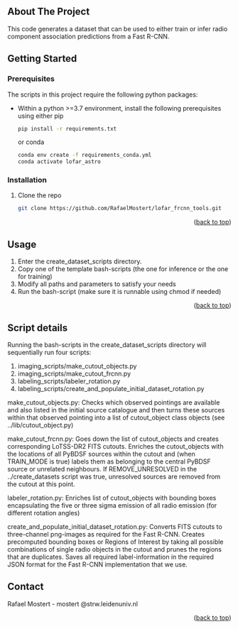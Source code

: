 <!-- ABOUT THE PROJECT -->

## About The Project

This code generates a dataset that can be used to either train or infer radio component association predictions from a
Fast R-CNN.


<!-- GETTING STARTED -->
## Getting Started

### Prerequisites

The scripts in this project require the following python packages:

* Within a python >=3.7 environment, install the following prerequisites using either pip
  ```sh
  pip install -r requirements.txt
  ```
  or conda
  ```sh
  conda env create -f requirements_conda.yml
  conda activate lofar_astro
  ```

### Installation

1. Clone the repo
   ```sh
   git clone https://github.com/RafaelMostert/lofar_frcnn_tools.git
   ```

<p align="right">(<a href="#top">back to top</a>)</p>



<!-- USAGE EXAMPLES -->

## Usage

1. Enter the create_dataset_scripts directory.
2. Copy one of the template bash-scripts (the one for inference or the one for training)
3. Modify all paths and parameters to satisfy your needs
4. Run the bash-script (make sure it is runnable using chmod if needed)

<p align="right">(<a href="#top">back to top</a>)</p>

## Script details

Running the bash-scripts in the create_dataset_scripts directory will sequentially run four scripts:

1. imaging_scripts/make_cutout_objects.py
2. imaging_scripts/make_cutout_frcnn.py
3. labeling_scripts/labeler_rotation.py
4. labeling_scripts/create_and_populate_initial_dataset_rotation.py

make_cutout_objects.py:
Checks which observed pointings are available and also listed in the initial source catalogue and then turns
these sources within that observed pointing into a list of cutout_object
class objects (see ../lib/cutout_object.py)

make_cutout_frcnn.py:
Goes down the list of cutout_objects and creates corresponding LoTSS-DR2 FITS cutouts. Enriches the cutout_objects with
the locations of all PyBDSF sources within the cutout and
(when TRAIN_MODE is true) labels them as belonging to the central PyBDSF source or unrelated neighbours. If
REMOVE_UNRESOLVED in the ../create_datasets script was true, unresolved sources are removed from the cutout at this
point.

labeler_rotation.py:
Enriches list of cutout_objects with bounding boxes encapsulating the five or three sigma emission of all radio
emission (for different rotation angles)

create_and_populate_initial_dataset_rotation.py:
Converts FITS cutouts to three-channel png-images as required for the Fast R-CNN. Creates precomputed bounding boxes or
Regions of Interest by taking all possible combinations of single radio objects in the cutout and prunes the regions
that are duplicates. Saves all required label-information in the required JSON format for the Fast R-CNN implementation
that we use.

<!-- LICENSE 
## License

Distributed under the x License. See `LICENSE.txt` for more information.

<p align="right">(<a href="#top">back to top</a>)</p>
-->


<!-- CONTACT -->

## Contact

Rafael Mostert - mostert @strw.leidenuniv.nl

<p align="right">(<a href="#top">back to top</a>)</p>
